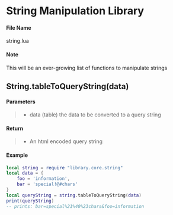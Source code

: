 # String Manipulation Library

#### File Name
string.lua

#### Note
This will be an ever-growing list of functions to manipulate strings

## String.tableToQueryString(data)

#### Parameters
> - data (table) the data to be converted to a query string

#### Return
> - An html encoded query string

#### Example
```lua
local string = require "library.core.string"
local data = {
    foo = 'information',
    bar = 'special!@#chars'
}
local queryString = string.tableToQueryString(data)
print(queryString)
-- prints: bar=special%21%40%23chars&foo=information
```
